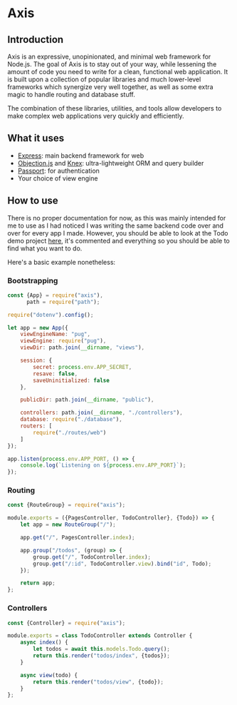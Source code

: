 # Axis

## Introduction
Axis is an expressive, unopinionated, and minimal web framework for Node.js. The goal of Axis is to stay out of your way, while lessening the amount of code you need to write for a clean, functional web application. It is built upon a collection of popular libraries and much lower-level frameworks which synergize very well together, as well as some extra magic to handle routing and database stuff.

The combination of these libraries, utilities, and tools allow developers to make complex web applications very quickly and efficiently.

## What it uses
- [Express](https://github.com/expressjs/express): main backend framework for web
- [Objection.js](https://github.com/Vincit/objection.js) and [Knex](https://github.com/tgriesser/knex): ultra-lightweight ORM and query builder
- [Passport](https://github.com/jaredhanson/passport): for authentication
- Your choice of view engine

## How to use
There is no proper documentation for now, as this was mainly intended for me to use as I had noticed I was writing the same backend code over and over for every app I made. However, you should be able to look at the Todo demo project [here](https://github.com/Threebow/axis-todos), it's commented and everything so you should be able to find what you want to do.

Here's a basic example nonetheless:

### Bootstrapping
```js
const {App} = require("axis"),
	  path = require("path");

require("dotenv").config();

let app = new App({
	viewEngineName: "pug",
	viewEngine: require("pug"),
	viewDir: path.join(__dirname, "views"),

	session: {
		secret: process.env.APP_SECRET,
		resave: false,
		saveUninitialized: false
	},

	publicDir: path.join(__dirname, "public"),

	controllers: path.join(__dirname, "./controllers"),
	database: require("./database"),
	routers: [
		require("./routes/web")
	]
});

app.listen(process.env.APP_PORT, () => {
	console.log(`Listening on ${process.env.APP_PORT}`);
});
```

### Routing
```js
const {RouteGroup} = require("axis");

module.exports = ({PagesController, TodoController}, {Todo}) => {
	let app = new RouteGroup("/");

	app.get("/", PagesController.index);

	app.group("/todos", (group) => {
		group.get("/", TodoController.index);
		group.get("/:id", TodoController.view).bind("id", Todo);
	});

	return app;
};
```

### Controllers
```js
const {Controller} = require("axis");

module.exports = class TodoController extends Controller {
	async index() {
		let todos = await this.models.Todo.query();
		return this.render("todos/index", {todos});
	}

	async view(todo) {
		return this.render("todos/view", {todo});
	}
};
```
